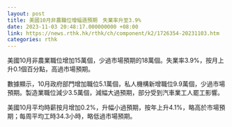 ```yaml
---
layout: post
title: 美國10月非農職位增幅遜預期　失業率升至3.9%
date: 2023-11-03 20:48:17.000000000 +08:00
link: https://news.rthk.hk/rthk/ch/component/k2/1726354-20231103.htm
categories: rthk
---
```


美國10月非農業職位增加15萬個，少過市場預期的18萬個。失業率3.9%，按月上升0.1個百分點，高過市場預期。

數據顯示，10月政府部門增加職位5.1萬個，私人機構新增職位9.9萬個，少過市場預期。製造業職位減少3.5萬個，減幅大過預期，部分受到汽車業工人罷工影響。

美國10月平均時薪按月增加0.2%，升幅小過預期，按年上升4.1%，略高於市場預期；每周平均工時34.3小時，略低過市場預期。
